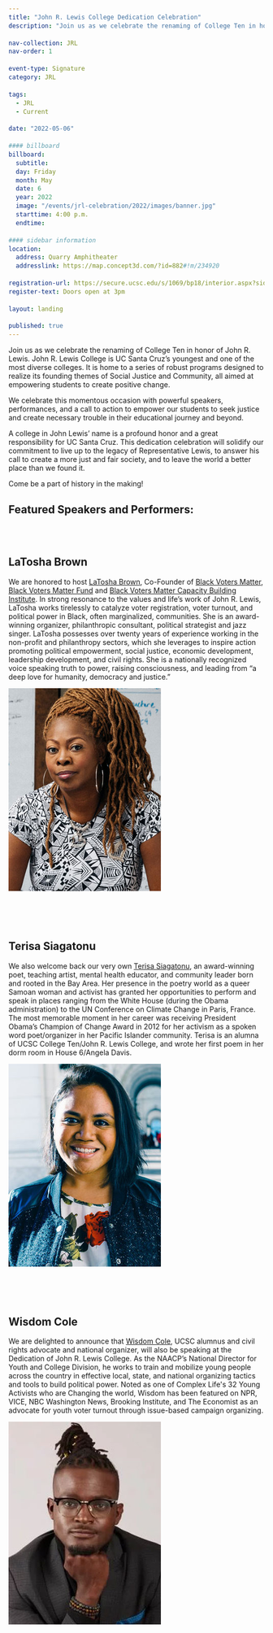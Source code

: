 ```yaml
---
title: "John R. Lewis College Dedication Celebration"
description: "Join us as we celebrate the renaming of College Ten in honor of John R. Lewis. We will celebrate this momentous occasion with powerful speakers and performances, and a call to action to empower our students to seek justice and create necessary trouble in their educational journey and beyond."

nav-collection: JRL
nav-order: 1

event-type: Signature
category: JRL

tags:
  - JRL
  - Current

date: "2022-05-06"

#### billboard
billboard:
  subtitle:
  day: Friday
  month: May
  date: 6
  year: 2022
  image: "/events/jrl-celebration/2022/images/banner.jpg"
  starttime: 4:00 p.m.
  endtime: 

#### sidebar information
location:
  address: Quarry Amphitheater
  addresslink: https://map.concept3d.com/?id=882#!m/234920

registration-url: https://secure.ucsc.edu/s/1069/bp18/interior.aspx?sid=1069&gid=1001&pgid=4264&cid=9188
register-text: Doors open at 3pm

layout: landing

published: true
---
```


Join us as we celebrate the renaming of College Ten in honor of John R. Lewis. John R. Lewis College is UC Santa Cruz’s youngest and one of the most diverse colleges. It is home to a series of robust programs designed to realize its founding themes of Social Justice and Community, all aimed at empowering students to create positive change.

We celebrate this momentous occasion with powerful speakers, performances, and a call to action to empower our students to seek justice and create necessary trouble in their educational journey and beyond. 

A college in John Lewis’ name is a profound honor and a great responsibility for UC Santa Cruz. This dedication celebration will solidify our commitment to live up to the legacy of Representative Lewis, to answer his call to create a more just and fair society, and to leave the world a better place than we found it. 

Come be a part of history in the making! 

## Featured Speakers and Performers:

<div class="component-wrapper">  
  <section class="profile-w-media left">
    <div class="grid-container large">
      <div class="profile">
        <div class="inner wave-pattern pink">
          <div class="content">
              <h2 class="underline">LaTosha Brown</h2>
              <p>
              We are honored to host <a href="http://www.mslatoshabrown.com/">LaTosha Brown</a>, Co-Founder of <a href="https://blackvotersmatterfund.org">Black Voters Matter</a>, <a href="https://blackvotersmatterfund.org/">Black Voters Matter Fund</a> and <a href="https://bvmcapacitybuilding.org/">Black Voters Matter Capacity Building Institute</a>. In strong resonance to the values and life’s work of John R. Lewis, LaTosha works tirelessly to catalyze voter registration, voter turnout, and political power in Black, often marginalized, communities. She is an award-winning organizer, philanthropic consultant, political strategist and jazz singer. LaTosha possesses over twenty years of experience working in the non-profit and philanthropy sectors, which she leverages to inspire action promoting political empowerment, social justice, economic development, leadership development, and civil rights. She is a nationally recognized voice speaking truth to power, raising consciousness, and leading from “a deep love for humanity, democracy and justice.”</p>
          </div>
          <div class="media">
            <div class="image">
              <img class="profile-image" src="images/latosha-brown.jpg" alt="LaTosha Brown">
            </div>    
          </div>
        </div>
      </div>
    </div>
  </section>

  <section class="profile-w-media left">
    <div class="grid-container large">
      <div class="profile">
        <div class="inner wave-pattern pink">
          <div class="content">
              <h2 class="underline">Terisa Siagatonu</h2>
              <p>
              We also welcome back our very own <a href="https://www.terisasiagatonu.com/">Terisa Siagatonu</a>, an award-winning poet, teaching artist, mental health educator, and community leader born and rooted in the Bay Area. Her presence in the poetry world as a queer Samoan woman and activist has granted her opportunities to perform and speak in places ranging from the White House (during the Obama administration) to the UN Conference on Climate Change in Paris, France. The most memorable moment in her career was receiving President Obama’s Champion of Change Award in 2012 for her activism as a spoken word poet/organizer in her Pacific Islander community. Terisa is an alumna of UCSC College Ten/John R. Lewis College, and wrote her first poem in her dorm room in House 6/Angela Davis.   
            </p>
          </div>
          <div class="media">
            <div class="image">
              <img class="profile-image" src="images/terisa-siagatonu.jpg" alt="Terisa Siagatonu">
            </div>    
          </div>
        </div>
      </div>
    </div>
  </section>

  <section class="profile-w-media left">
    <div class="grid-container large">
      <div class="profile">
        <div class="inner wave-pattern pink">
          <div class="content">
              <h2 class="underline">Wisdom Cole</h2>
              <p>
              We are delighted to announce that <a href="https://naacp.org/people/wisdom-o-cole">Wisdom Cole</a>, UCSC alumnus and civil rights advocate and national organizer, will also be speaking at the Dedication of John R. Lewis College. As the NAACP’s National Director for Youth and College Division, he works to train and mobilize young people across the country in effective local, state, and national organizing tactics and tools to build political power. Noted as one of Complex Life's 32 Young Activists who are Changing the world, Wisdom has been featured on NPR, VICE, NBC Washington News, Brooking Institute, and The Economist as an advocate for youth voter turnout through issue-based campaign organizing.
            </p>
          </div>
          <div class="media">
            <div class="image">
              <img class="profile-image" src="images/wisdom-cole.jpg" alt="Wisdom Cole">
            </div>    
          </div>
        </div>
      </div>
    </div>
  </section>
</div> 

<style>
  .component-wrapper {
    padding:  0;
  }
  .grid-container .large {
      padding: 0;
  }
  .profile-w-media {
    padding: 2rem 0;
  }
  @media print, screen and (max-width: 31.5em) {
    .profile .image {
      max-height: none;
    }
  }
  @media print, screen and (min-width: 31.5em) {
    .profile .image {
      max-height: none;
    }
  }
  @media print, screen and (min-width: 40em) {
    .profile .image {
      max-height: none;
    }
  }
  @media screen and (min-width: 75em) {
    .grid-container.large {
        padding:0
    }
}
</style>

